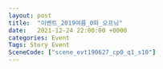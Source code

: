 ```yaml
---
layout: post
title:  "이벤트_2019여름_0화_오프닝"
date:   2021-12-24 22:00:00 +0000
categories: Event
Tags: Story Event
SceneCode: ["scene_evt190627_cp0_q1_s10"]
---
```

